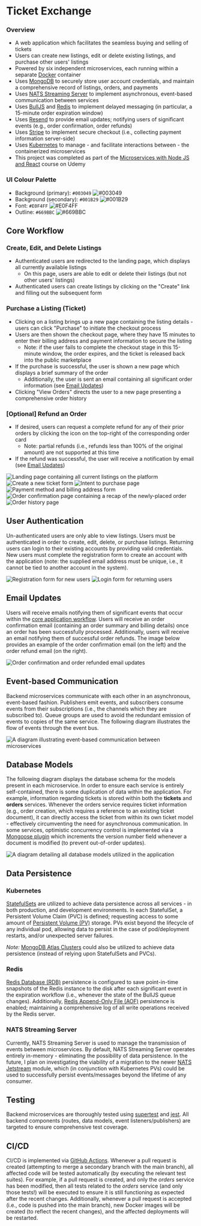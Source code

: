 # Ticket Exchange

### Overview
- A web application which facilitates the seamless buying and selling of tickets
- Users can create new listings, edit or delete existing listings, and purchase other users' listings
- Powered by six independent microservices, each running within a separate [Docker](https://www.docker.com) container
- Uses [MongoDB](https://www.mongodb.com) to securely store user account credentials, and maintain a comprehensive record of listings, orders, and payments
- Uses [NATS Streaming Server](https://nats.io) to implement asynchronous, event-based communication between services
- Uses [BullJS](https://www.npmjs.com/package/bull) and [Redis](https://redis.io) to implement delayed messaging (in particular, a 15-minute order expiration window)
- Uses [Resend](https://resend.com) to provide email updates; notifying users of significant events (e.g., order confirmation, order refunds)
- Uses [Stripe](https://stripe.com/en-ca) to implement secure checkout (i.e., collecting payment information server-side)
- Uses [Kubernetes](https://kubernetes.io) to manage - and facilitate interactions between - the containerized microservices
- This project was completed as part of the [Microservices with Node JS and React](https://www.udemy.com/share/102VKE3@7EmZCLfhgMS8nceqObqL-SLnUUwTL_cQ2PgLDvt3Djbb7731WxXdE-WuEC-NyENJTQ==/) course on Udemy

### UI Colour Palette

- Background (primary): `#003049` ![#003049](https://placehold.co/15x15/003049/003049.png)
- Background (secondary): `#001B29` ![#001B29](https://placehold.co/15x15/001B29/001B29.png)
- Font: `#E0F4FF` ![#E0F4FF](https://placehold.co/15x15/E0F4FF/E0F4FF.png)
- Outline: `#669BBC` ![#669BBC](https://placehold.co/15x15/669BBC/669BBC.png)

## Core Workflow

### Create, Edit, and Delete Listings

- Authenticated users are redirected to the landing page, which displays all currently available listings
  - On this page, users are able to edit or delete their listings (but not other users' listings)
- Authenticated users can create listings by clicking on the "Create" link and filling out the subsequent form

### Purchase a Listing (Ticket)

- Clicking on a listing brings up a new page containing the listing details - users can click "Purchase" to initiate the checkout process
- Users are then shown the checkout page, where they have 15 minutes to enter their billing address and payment information to secure the listing
  - Note: if the user fails to complete the checkout stage in this 15-minute window, the order expires, and the ticket is released back into the public marketplace
- If the purchase is successful, the user is shown a new page which displays a brief summary of the order
  - Additionally, the user is sent an email containing all significant order information (see [Email Updates](#email-updates))
- Clicking "View Orders" directs the user to a new page presenting a comprehensive order history

### [Optional] Refund an Order
- If desired, users can request a complete refund for any of their prior orders by clicking the icon on the top-right of the corresponding order card
  - Note: partial refunds (i.e., refunds less than 100% of the original amount) are not supported at this time
- If the refund was successful, the user will receive a notification by email (see [Email Updates](#email-updates))

![Landing page containing all current listings on the platform](./images/landing_page.png)
![Create a new ticket form](./images/create_form.png)
![Intent to purchase page](./images/purchase_page.png)
![Payment method and billing address form](./images/checkout_form.png)
![Order confirmation page containing a recap of the newly-placed order](./images/order_confirmation.png)
![Order history page](./images/order_history.png)

## User Authentication

Un-authenticated users are only able to view listings. Users must be authenticated in order to create, edit, delete, or purchase listings. Returning users can login to their existing accounts by providing valid credentials. New users must complete the registration form to create an account with the application (note: the supplied email address must be unique, i.e., it cannot be tied to another account in the system).

![Registration form for new users](./images/registration_form.png)
![Login form for returning users](./images/login_form.png)

## Email Updates

Users will receive emails notifying them of significant events that occur within the [core application workflow](#core-workflow). Users will receive an order confirmation email (containing an order summary and billing details) once an order has been successfully processed. Additionally, users will receive an email notifying them of successful order refunds. The image below provides an example of the order confirmation email (on the left) and the order refund email (on the right).

![Order confirmation and order refunded email updates](./images/email_updates.png)

## Event-based Communication

Backend microservices communicate with each other in an asynchronous, event-based fashion. Publishers emit events, and subscribers consume events from their subscriptions (i.e., the channels which they are subscribed to). Queue groups are used to avoid the redundant emission of events to copies of the same service. The following diagram illustrates the flow of events through the event bus.

![A diagram illustrating event-based communication between microservices](./images/event_flow.png)

## Database Models

The following diagram displays the database schema for the models present in each microservice. In order to ensure each service is entirely self-contained, there is some duplication of data within the application. For example, information regarding tickets is stored within both the **tickets** and **orders** services. Whenever the orders service requires ticket information (e.g., order creation, which requires a reference to an existing ticket document), it can directly access the ticket from within its own ticket model - effectively circumventing the need for asynchronous communication. In some services, optimistic concurrency control is implemented via a [Mongoose plugin](https://www.npmjs.com/package/mongoose-update-if-current) which increments the version number field whenever a document is modified (to prevent out-of-order updates).

![A diagram detailing all database models utilized in the application](./images/data_models.png)

## Data Persistence

### Kubernetes

[StatefulSets](https://kubernetes.io/docs/concepts/workloads/controllers/statefulset/) are utilized to achieve data persistence across all services - in both production, and development environments. In each StatefulSet, a Persistent Volume Claim (PVC) is defined; requesting access to some amount of [Persistent Volume (PV)](https://kubernetes.io/docs/concepts/storage/persistent-volumes/) storage. PVs exist beyond the lifecycle of any individual pod, allowing data to persist in the case of pod/deployment restarts, and/or unexpected server failures. 

_Note:_ [MongoDB Atlas Clusters](https://www.mongodb.com/resources/products/fundamentals/clusters) could also be utilized to achieve data persistence (instead of relying upon StatefulSets and PVCs).

### Redis

[Redis Database (RDB)](https://redis.io/docs/latest/operate/oss_and_stack/management/persistence/#snapshotting) persistence is configured to save point-in-time snapshots of the Redis instance to the disk after each significant event in the expiration workflow (i.e., whenever the state of the BullJS queue changes). Additionally, [Redis Append-Only File (AOF)](https://redis.io/docs/latest/operate/oss_and_stack/management/persistence/#append-only-file) persistence is enabled; maintaining a comprehensive log of all write operations received by the Redis server.

### NATS Streaming Server

Currently, NATS Streaming Server is used to manage the transmission of events between microservices. By default, NATS Streaming Server operates entirely in-memory - eliminating the possibility of data persistence. In the future, I plan on investigating the viability of a migration to the newer [NATS Jetstream](https://docs.nats.io/nats-concepts/jetstream) module, which (in conjunction with Kubernetes PVs) could be used to successfully persist events/messages beyond the lifetime of any consumer.

## Testing

Backend microservices are thoroughly tested using [supertest](https://www.npmjs.com/package/supertest) and [jest](https://www.npmjs.com/package/jest). All backend components (routes, data models, event listeners/publishers) are targeted to ensure comprehensive test coverage.

## CI/CD

CI/CD is implemented via [GitHub Actions](https://docs.github.com/en/actions/writing-workflows). Whenever a pull request is created (attempting to merge a secondary branch with the main branch), all affected code will be tested automatically (by executing the relevant test suites). For example, if a pull request is created, and only the _orders_ service has been modified, then all tests related to the _orders_ service (and only those tests!) will be executed to ensure it is still functioning as expected after the recent changes. Additionally, whenever a pull request is accepted (i.e., code is pushed into the main branch), new Docker images will be created (to reflect the recent changes), and the affected deployments will be restarted.
